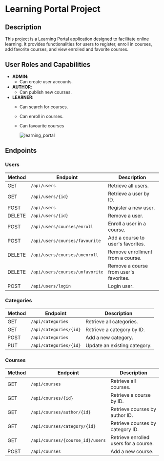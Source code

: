 # Learning Portal Project

## Description
This project is a Learning Portal application designed to facilitate online learning. It provides functionalities for users to register, enroll in courses, add favorite courses, and view enrolled and favorite courses.

## User Roles and Capabilities
- **ADMIN**: 
  - Can create user accounts.
- **AUTHOR**: 
  - Can publish new courses.
- **LEARNER**: 
  - Can search for courses.
  - Can enroll in courses.
  - Can favourite courses

    ![learning_portal](https://github.com/yyogesh0301/learning-portal/assets/101698207/73201c8e-6449-494a-8e16-40fcdbeeb3ef)




## Endpoints

### Users

| Method | Endpoint                         | Description                               |
|--------|----------------------------------|-------------------------------------------|
| GET    | `/api/users`                     | Retrieve all users.                       |
| GET    | `/api/users/{id}`                | Retrieve a user by ID.                    |
| POST   | `/api/users`                     | Register a new user.                      |
| DELETE | `/api/users/{id}`                | Remove a user.                            |
| POST   | `/api/users/courses/enroll`      | Enroll a user in a course.                |
| POST   | `/api/users/courses/favourite`   | Add a course to user's favorites.         |
| DELETE | `/api/users/courses/unenroll`    | Remove enrollment from a course.          |
| DELETE | `/api/users/courses/unfavorite`  | Remove a course from user's favorites.    |
| POST   | `/api/users/login`               | Login user.                               |

### Categories

| Method | Endpoint                    | Description                              |
|--------|-----------------------------|------------------------------------------|
| GET    | `/api/categories`           | Retrieve all categories.                 |
| GET    | `/api/categories/{id}`      | Retrieve a category by ID.               |
| POST   | `/api/categories`           | Add a new category.                      |
| PUT    | `/api/categories/{id}`      | Update an existing category.             |

### Courses

| Method | Endpoint                          | Description                                   |
|--------|-----------------------------------|-----------------------------------------------|
| GET    | `/api/courses`                    | Retrieve all courses.                         |
| GET    | `/api/courses/{id}`               | Retrieve a course by ID.                      |
| GET    | `/api/courses/author/{id}`        | Retrieve courses by author ID.                |
| GET    | `/api/courses/category/{id}`      | Retrieve courses by category ID.              |
| GET    | `/api/courses/{course_id}/users`  | Retrieve enrolled users for a course.         |
| POST   | `/api/courses`                    | Add a new course.   
